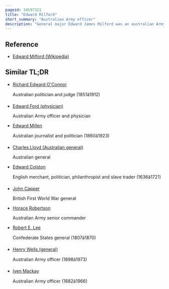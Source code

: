 ```yaml
---
pageid: 34597321
title: "Edward Milford"
short_summary: "Australian Army officer"
description: "General major Edward James Milford was an australian Army Officer who fought in the first and second World Wars."
---
```


## Reference

- [Edward Milford (Wikipedia)](https://en.wikipedia.org/?curid=34597321)

## Similar TL;DR

- [Richard Edward O'Connor](/tldr/en/richard-edward-oconnor)

  Australian politician and judge (1851â1912)

- [Edward Ford (physician)](/tldr/en/edward-ford-physician)

  Australian Army officer and physician

- [Edward Millen](/tldr/en/edward-millen)

  Australian journalist and politician (1860â1923)

- [Charles Lloyd (Australian general)](/tldr/en/charles-lloyd-australian-general)

  Australian general

- [Edward Colston](/tldr/en/edward-colston)

  English merchant, politician, philanthropist and slave trader (1636â1721)

- [John Capper](/tldr/en/john-capper)

  British First World War general

- [Horace Robertson](/tldr/en/horace-robertson)

  Australian Army senior commander

- [Robert E. Lee](/tldr/en/robert-e-lee)

  Confederate States general (1807â1870)

- [Henry Wells (general)](/tldr/en/henry-wells-general)

  Australian Army officer (1898â1973)

- [Iven Mackay](/tldr/en/iven-mackay)

  Australian Army officer (1882â1966)
